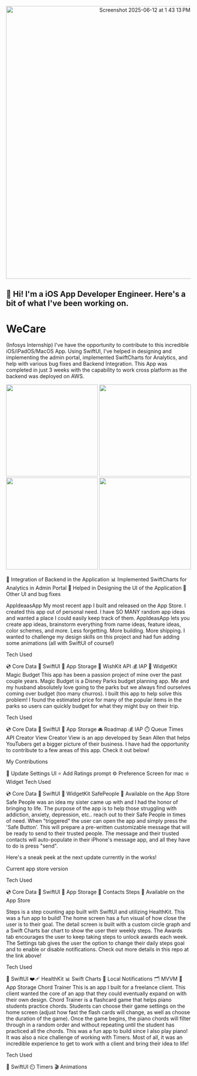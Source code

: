 
<div align="center">
  <img width="741" alt="Screenshot 2025-06-12 at 1 43 13 PM" src="https://github.com/user-attachments/assets/aeeee210-b4ff-4455-98e5-5db3c42fcf8d" />
</div>

<h2>👋 Hi! I'm a iOS App Developer Engineer. Here's a bit of what I've been working on.</h2>
<h1><strong>WeCare</strong></h1>

(Infosys Internship) I've have the opportunity to contribute to this incredible iOS/iPadOS/MacOS App. Using SwiftUI, I've helped in designing and implementing the admin portal, implemented SwiftCharts for Analytics, and help with various bug fixes and Backend Integration. This App was completed in just 3 weeks with the capability to work cross platform as the backend was deployed on AWS.

<img src="https://github.com/user-attachments/assets/aff4c320-5c39-45d0-9aab-dfcaf9af6a75" width="250" />
<img src="https://github.com/user-attachments/assets/b607d6c4-bceb-4641-9e81-80e9d667e338" width="250" />
<img src="https://github.com/user-attachments/assets/5317f4db-62e7-4120-8804-30166ed7fc7e" width="250" />
<img src="https://github.com/user-attachments/assets/f0a2ad71-c546-4f9e-8e0a-231580815455" width="250" />

💬 Integration of Backend in the Application
📊 Implemented SwiftCharts for Analytics in Admin Portal
📲 Helped in Designing the UI of the Application
💬 Other UI and bug fixes


AppIdeaasApp
My most recent app I built and released on the App Store. I created this app out of personal need. I have SO MANY random app ideas and wanted a place I could easily keep track of them. AppIdeasApp lets you create app ideas, brainstorm everything from name ideas, feature ideas, color schemes, and more. Less forgetting. More building. More shipping. I wanted to challenge my design skills on this project and had fun adding some animations (all with SwiftUI of course!)

  

Tech Used

💿 Core Data
🎨 SwiftUI
🏦 App Storage
🎁 WishKit API
💰 IAP
📲 WidgetKit
Magic Budget
This app has been a passion project of mine over the past couple years. Magic Budget is a Disney Parks budget planning app. Me and my husband absolutely love going to the parks but we always find ourselves coming over budget (too many churros). I built this app to help solve this problem! I found the estimated price for many of the popular items in the parks so users can quickly budget for what they might buy on their trip.

  

Tech Used

💿 Core Data
🎨 SwiftUI
🏦 App Storage
🚘 Roadmap
💰 IAP
⏱️ Queue Times API
Creator View
Creator View is an app developed by Sean Allen that helps YouTubers get a bigger picture of their business.
I have had the opportunity to contribute to a few areas of this app. Check it out below!

 

My Contributions

🎨 Update Settings UI
⭐️ Add Ratings prompt
⚙️ Preference Screen for mac
❇️ Widget
Tech Used

💿 Core Data
🎨 SwiftUI
🔲 WidgetKit
SafePeople
📲 Available on the App Store
Safe People was an idea my sister came up with and I had the honor of bringing to life. The purpose of the app is to help those struggling with addiction, anxiety, depression, etc.. reach out to their Safe People in times of need. When "triggered" the user can open the app and simply press the 'Safe Button'. This will prepare a pre-written customizable message that will be ready to send to their trusted people. The message and their trusted contacts will auto-populate in their iPhone's message app, and all they have to do is press "send".


Here's a sneak peek at the next update currently in the works!




Current app store version

   

Tech Used

💿 Core Data
🎨 SwiftUI
🏦 App Storage
📇 Contacts
Steps
📲 Available on the App Store

Steps is a step counting app built with SwiftUI and utilizing HealthKit. This was a fun app to build! The home screen has a fun visual of how close the user is to their goal. The detail screen is built with a custom circle graph and a Swift Charts bar chart to show the user their weekly steps. The Awards tab encourages the user to keep taking steps to unlock awards each week. The Settings tab gives the user the option to change their daily steps goal and to enable or disable notifications. Check out more details in this repo at the link above!

     

Tech Used

🎨 SwiftUI
❤️‍🩹 HealthKit
📊 Swift Charts
🔔 Local Notifications
🗂️ MVVM
💾 App Storage
Chord Trainer
This is an app I built for a freelance client. This client wanted the core of an app that they could eventually expand on with their own design. Chord Trainer is a flashcard game that helps piano students practice chords. Students can choose their game settings on the home screen (adjust how fast the flash cards will change, as well as choose the duration of the game). Once the game begins, the piano chords will filter through in a random order and without repeating until the student has practiced all the chords. This was a fun app to build since I also play piano! It was also a nice challenge of working with Timers. Most of all, it was an incredible experience to get to work with a client and bring their idea to life!

  

Tech Used

🎨 SwiftUI
⏲️ Timers
🎬 Animations
